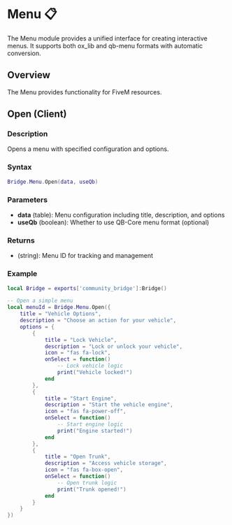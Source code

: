 # Menu 📋

<!--META
nav: true
toc: true
description: The Menu module provides a unified interface for creating interactive menus. It supports both ox_lib and qb-menu formats with automatic conversion.
-->

The Menu module provides a unified interface for creating interactive menus. It supports both ox_lib and qb-menu formats with automatic conversion.

## Overview

The Menu provides functionality for FiveM resources.

## Open (Client)

### Description
Opens a menu with specified configuration and options.

### Syntax
```lua
Bridge.Menu.Open(data, useQb)
```

### Parameters
- **data** (table): Menu configuration including title, description, and options
- **useQb** (boolean): Whether to use QB-Core menu format (optional)

### Returns
- (string): Menu ID for tracking and management

### Example
```lua
local Bridge = exports['community_bridge']:Bridge()

-- Open a simple menu
local menuId = Bridge.Menu.Open({
    title = "Vehicle Options",
    description = "Choose an action for your vehicle",
    options = {
        {
            title = "Lock Vehicle",
            description = "Lock or unlock your vehicle",
            icon = "fas fa-lock",
            onSelect = function()
                -- Lock vehicle logic
                print("Vehicle locked!")
            end
        },
        {
            title = "Start Engine",
            description = "Start the vehicle engine",
            icon = "fas fa-power-off",
            onSelect = function()
                -- Start engine logic
                print("Engine started!")
            end
        },
        {
            title = "Open Trunk",
            description = "Access vehicle storage",
            icon = "fas fa-box-open",
            onSelect = function()
                -- Open trunk logic
                print("Trunk opened!")
            end
        }
    }
})
```


